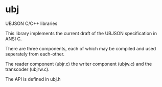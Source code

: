 ubj
===

UBJSON C/C++ libraries

This library implements the current draft of the UBJSON specification in ANSI C.

There are three components, each of which may be compiled and used seperately from each-other.

The reader component (ubjr.c) the writer component (ubjw.c) and the transcoder (ubjrw.c).

The API is defined in ubj.h
